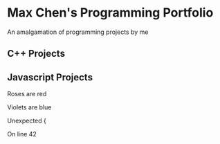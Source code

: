 # Max Chen's Programming Portfolio

An amalgamation of programming projects by me

## C++ Projects

## Javascript Projects

  Roses are red
  
  Violets are blue
  
  Unexpected {
  
  On line 42
